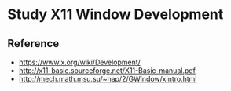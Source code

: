 # Study X11 Window Development

## Reference

* <https://www.x.org/wiki/Development/>
* <http://x11-basic.sourceforge.net/X11-Basic-manual.pdf>
* <http://mech.math.msu.su/~nap/2/GWindow/xintro.html>

